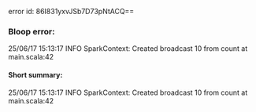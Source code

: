 error id: 86I831yxvJSb7D73pNtACQ==
### Bloop error:

25/06/17 15:13:17 INFO SparkContext: Created broadcast 10 from count at main.scala:42
#### Short summary: 

25/06/17 15:13:17 INFO SparkContext: Created broadcast 10 from count at main.scala:42